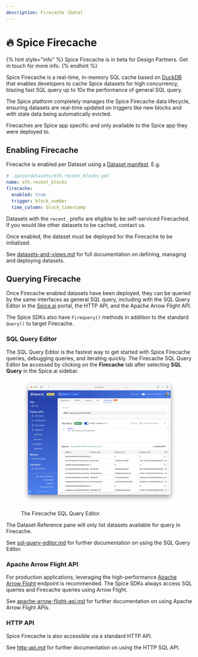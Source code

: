 ```yaml
---
description: Firecache (beta)
---
```


# 🔥 Spice Firecache

{% hint style="info" %}
Spice Firecache is in beta for Design Partners. Get in touch for more info.
{% endhint %}

Spice Firecache is a real-time, in-memory SQL cache based on [DuckDB](https://duckdb.org/) that enables developers to cache Spice datasets for high concurrency, blazing fast SQL query up to 10x the performance of general SQL query.

The Spice platform completely manages the Spice Firecache data lifecycle, ensuring datasets are real-time updated on triggers like new blocks and with stale data being automatically evicted.

Firecaches are Spice app specific and only available to the Spice app they were deployed to.

## Enabling Firecache

Firecache is enabled per Dataset using a [Dataset manifest](../../reference/specifications/dataset-and-view-yaml-specification/firecache.md). E.g.

```yaml
# .spice/datasets/eth.recent_blocks.yml
name: eth.recent_blocks
firecache:
  enabled: true
  trigger: block_number
  time_column: block_timestamp
```

Datasets with the `recent_` prefix are eligible to be self-serviced Firecached. If you would like other datasets to be cached, contact us.

Once enabled, the dataset must be deployed for the Firecache to be initialized.

See [datasets-and-views.md](datasets-and-views.md "mention") for full documentation on defining, managing and deploying datasets.

## Querying Firecache

Once Firecache enabled datasets have been deployed, they can be queried by the same interfaces as general SQL query, including with the SQL Query Editor in the [Spice.ai](https://spice.ai) portal, the HTTP API, and the Apache Arrow Flight API.

The Spice SDKs also have `Firequery()` methods in addition to the standard `Query()` to target Firecache.

### SQL Query Editor

The SQL Query Editor is the fastest way to get started with Spice Firecache queries, debugging queries, and iterating quickly. The Firecache SQL Query Editor be accessed by clicking on the **Firecache** tab after selecting **SQL Query** in the Spice.ai sidebar.

<figure><img src="../../.gitbook/assets/image (21).png" alt=""><figcaption><p>The Firecache SQL Query Editor.</p></figcaption></figure>

The Dataset Reference pane will only list datasets available for query in Firecache.

See [sql-query-editor.md](../sql-query-editor.md "mention") for further documentation on using the SQL Query Editor.

### Apache Arrow Flight API&#x20;

For production applications, leveraging the high-performance [Apache Arrow Flight](../../api/sql-query/apache-arrow-flight-api.md) endpoint is recommended. The Spice SDKs always access SQL queries and Firecache queries using Arrow Flight.

See [apache-arrow-flight-api.md](../../api/sql-query/apache-arrow-flight-api.md "mention") for further documentation on using Apache Arrow Flight APIs.&#x20;

### HTTP API

Spice Firecache is also accessible via a standard HTTP API.

See [http-api.md](../../api/sql-query/http-api.md "mention") for further documentation on using the HTTP SQL API.
